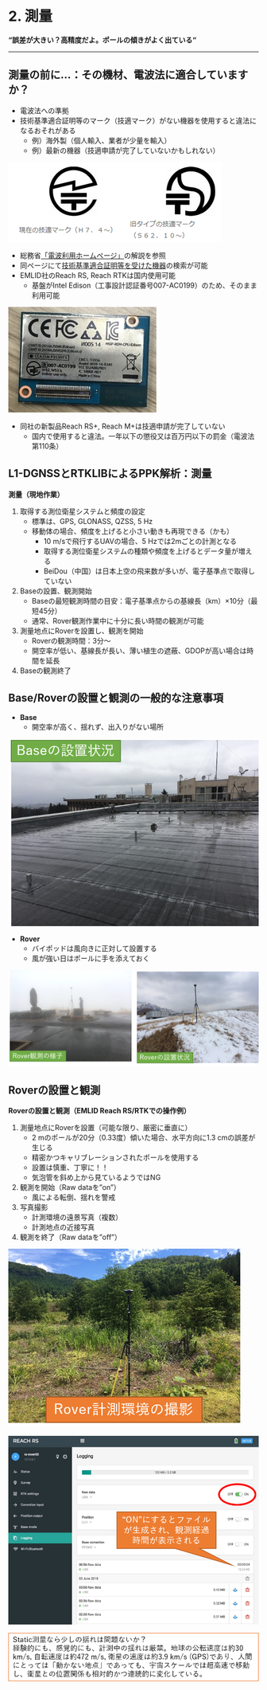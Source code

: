 # 2. 測量

**“誤差が大きい？高精度だよ。ポールの傾きがよく出ている“**

---

## 測量の前に…：その機材、電波法に適合していますか？

- 電波法への準拠
- 技術基準適合証明等のマーク（技適マーク）がない機器を使用すると違法になるおそれがある
  - 例）海外製（個人輸入、業者が少量を輸入）
  - 例）最新の機器（技適申請が完了していないかもしれない）

![img](./pic/1.png)

  - 総務省[「電波利用ホームページ」](http://www.tele.soumu.go.jp/j/adm/monitoring/summary/qa/giteki_mark/)の解説を参照
- 同ページにて[技術基準適合証明等を受けた機器](http://www.tele.soumu.go.jp/giteki/SearchServlet?pageID=js01)の検索が可能
- EMLID社のReach RS, Reach RTKは国内使用可能
  - 基盤がIntel Edison（工事設計認証番号007-AC0199）のため、そのまま利用可能

![img](./pic/2.png)

- 同社の新製品Reach RS+, Reach M+は技適申請が完了していない
  - 国内で使用すると違法。一年以下の懲役又は百万円以下の罰金（電波法第110条）

## L1-DGNSSとRTKLIBによるPPK解析：測量
**測量（現地作業）**
1. 取得する測位衛星システムと頻度の設定
    - 標準は、GPS, GLONASS, QZSS, 5 Hz
    - 移動体の場合、頻度を上げると小さい動きも再現できる（かも）
      - 10 m/sで飛行するUAVの場合、5 Hzでは2mごとの計測となる
      - 取得する測位衛星システムの種類や頻度を上げるとデータ量が増える
      - BeiDou（中国）は日本上空の飛来数が多いが、電子基準点で取得していない
2. Baseの設置、観測開始
    - Baseの最短観測時間の目安：電子基準点からの基線長（km）×10分（最短45分）
    - 通常、Rover観測作業中に十分に長い時間の観測が可能
3. 測量地点にRoverを設置し、観測を開始
    - Roverの観測時間：3分～
    - 開空率が低い、基線長が長い、薄い植生の遮蔽、GDOPが高い場合は時間を延長
4. Baseの観測終了

## Base/Roverの設置と観測の一般的な注意事項
- **Base**
  - 開空率が高く、揺れず、出入りがない場所

![img](./pic/3.png)

- **Rover**
    - バイポッドは風向きに正対して設置する
    - 風が強い日はポールに手を添えておく

![img](./pic/4.png)

## Roverの設置と観測
**Roverの設置と観測（EMLID Reach RS/RTKでの操作例）**
1. 測量地点にRoverを設置（可能な限り、厳密に垂直に）
    - 2 mのポールが20分（0.33度）傾いた場合、水平方向に1.3 cmの誤差が生じる
    - 精密かつキャリブレーションされたポールを使用する
    - 設置は慎重、丁寧に！！
    - 気泡管を斜め上から見ているようではNG
2. 観測を開始（Raw dataを”on”）
    - 風による転倒、揺れを警戒
3. 写真撮影
    - 計測環境の遠景写真（複数）
    - 計測地点の近接写真
4. 観測を終了（Raw dataを”off”）

![img](./pic/5.png)

![img](./pic/6.png)

![img](./pic/7.png)

